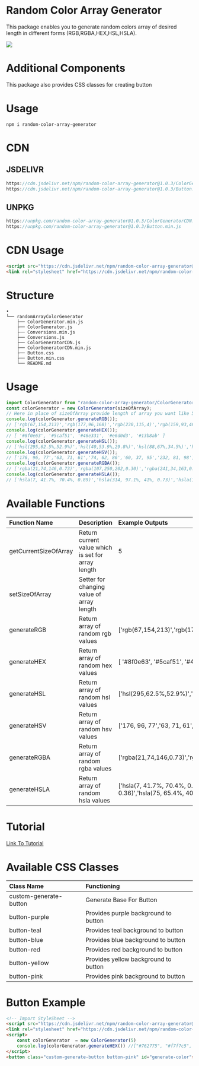 # Random Color Array Generator

This package enables you to generate random colors array of desired length in different forms (RGB,RGBA,HEX,HSL,HSLA).

[![](https://data.jsdelivr.com/v1/package/npm/random-color-array-generator/badge)](https://www.jsdelivr.com/package/npm/random-color-array-generator)

# Additional Components

This package also provides CSS classes for creating button

# Usage

```console
npm i random-color-array-generator
```

# CDN

## JSDELIVR

```js
https://cdn.jsdelivr.net/npm/random-color-array-generator@1.0.3/ColorGeneratorCDN.min.js
https://cdn.jsdelivr.net/npm/random-color-array-generator@1.0.3/Button.min.css
```

## UNPKG

```js
https://unpkg.com/random-color-array-generator@1.0.3/ColorGeneratorCDN.min.js
https://unpkg.com/random-color-array-generator@1.0.3/Button.min.js
```

# CDN Usage

```html
<script src="https://cdn.jsdelivr.net/npm/random-color-array-generator@1.0.3/ColorGeneratorCDN.min.js"></script>
<link rel="stylesheet" href="https://cdn.jsdelivr.net/npm/random-color-array-generator@1.0.3/Button.min.css">
```

# Structure

```
•
└── randomArrayColorGenerator
    ├── ColorGenerator.min.js
    ├── ColorGenerator.js
    ├── Conversions.min.js
    ├── Conversions.js
    ├── ColorGeneratorCDN.js
    ├── ColorGeneratorCDN.min.js
    ├── Button.css
    ├── Button.min.css
    └── README.md
```

# Usage

```js
import ColorGenerator from "random-color-array-generator/ColorGenerator.min.js";
const colorGenerator = new ColorGenerator(sizeOfArray);
// Here in place of sizeOfArray provide length of array you want like 5
console.log(colorGenerator.generateRGB());
// ['rgb(67,154,213)','rgb(177,96,168)','rgb(230,115,4)','rgb(159,93,46)','rgb(113,177,166)']
console.log(colorGenerator.generateHEX());
// [ '#8f0e63', '#5caf51', '#46e331', '#e6d0d3', '#13b8ab' ]
console.log(colorGenerator.generateHSL());
// ['hsl(295,62.5%,52.9%)','hsl(40,53.9%,29.8%)','hsl(88,67%,34.5%)','hsl(322,79.5%,49.8%)','hsl(90,37.6%,66.7%)']
console.log(colorGenerator.generateHSV());
// ['176, 96, 77','63, 71, 61','74, 62, 86','60, 37, 95','232, 81, 98']
console.log(colorGenerator.generateRGBA());
// ['rgba(21,74,146,0.73)','rgba(107,250,202,0.30)','rgba(241,34,163,0.55)','rgba(114,95,192,0.52)','rgba(213,96,0,0.56)']
console.log(colorGenerator.generateHSLA());
// ['hsla(7, 41.7%, 70.4%, 0.89)','hsla(314, 97.1%, 41%, 0.73)','hsla(115, 75.2%, 42.7%, 0.79)','hsla(145, 47.4%, 41%, 0.36)','hsla(75, 65.4%, 40.8%, 0.46)']
```

# Available Functions

| Function Name         | Description                                        | Example Outputs                                                                                                                                            |
| :-------------------- | :------------------------------------------------- | :--------------------------------------------------------------------------------------------------------------------------------------------------------- |
| getCurrentSizeOfArray | Return current value which is set for array length | 5                                                                                                                                                          |
| setSizeOfArray        | Setter for changing value of array length          |                                                                                                                                                            |
| generateRGB           | Return array of random rgb values                  | ['rgb(67,154,213)','rgb(177,96,168)','rgb(230,115,4)','rgb(159,93,46)','rgb(113,177,166)']                                                                 |
| generateHEX           | Return array of random hex values                  | [ '#8f0e63', '#5caf51', '#46e331', '#e6d0d3', '#13b8ab' ]                                                                                                  |
| generateHSL           | Return array of random hsl values                  | ['hsl(295,62.5%,52.9%)','hsl(40,53.9%,29.8%)','hsl(88,67%,34.5%)','hsl(322,79.5%,49.8%)','hsl(90,37.6%,66.7%)']                                            |
| generateHSV           | Return array of random hsv values                  | ['176, 96, 77','63, 71, 61','74, 62, 86','60, 37, 95','232, 81, 98']                                                                                       |
| generateRGBA          | Return array of random rgba values                 | ['rgba(21,74,146,0.73)','rgba(107,250,202,0.30)','rgba(241,34,163,0.55)','rgba(114,95,192,0.52)','rgba(213,96,0,0.56)']                                    |
| generateHSLA          | Return array of random hsla values                 | ['hsla(7, 41.7%, 70.4%, 0.89)','hsla(314, 97.1%, 41%, 0.73)','hsla(115, 75.2%, 42.7%, 0.79)','hsla(145, 47.4%, 41%, 0.36)','hsla(75, 65.4%, 40.8%, 0.46)'] |

# Tutorial

[Link To Tutorial](https://youtu.be/FLf1aG4MnmY)

# Available CSS Classes

| Class Name             | Functioning                          |
| :--------------------- | :----------------------------------- |
| custom-generate-button | Generate Base For Button             |
| button-purple          | Provides purple background to button |
| button-teal            | Provides teal background to button   |
| button-blue            | Provides blue background to button   |
| button-red             | Provides red background to button    |
| button-yellow          | Provides yellow background to button |
| button-pink            | Provides pink background to button   |

# Button Example

```HTML
<!-- Import StyleSheet -->
<script src="https://cdn.jsdelivr.net/npm/random-color-array-generator@1.0.3/ColorGeneratorCDN.min.js"></script>
<link rel="stylesheet" href="https://cdn.jsdelivr.net/npm/random-color-array-generator@1.0.3/Button.min.css">
<script>
    const colorGenerator  = new ColorGenerator(5)
    console.log(colorGenerator.generateHEX()) //["#762775", "#f7f7c5", "#9f4cfa", "#94726d", "#2db4af"]
</script>
<button class="custom-generate-button button-pink" id="generate-color">This is custom generate button</button>
```
